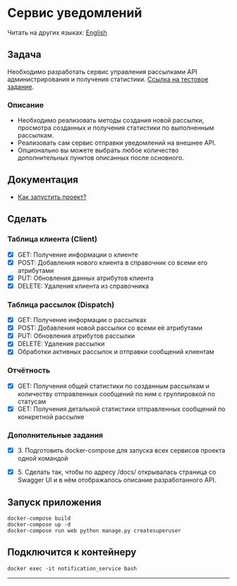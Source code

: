 # Сервис уведомлений

Читать на других языках: [English](https://github.com/Yolshin195/notification_service)

## Задача
Необходимо разработать сервис управления рассылками API администрирования и получения статистики.
[Ссылка на тестовое задание](https://vans-tan-09u.craft.me/n6OVYFVUpq0o6L).

### Описание
- Необходимо реализовать методы создания новой рассылки, просмотра созданных и получения статистики по выполненным рассылкам.
- Реализовать сам сервис отправки уведомлений на внешнее API.
- Опционально вы можете выбрать любое количество дополнительных пунктов описанных после основного.

## Документация

- [Как запустить проект?](run_app.md)

## Сделать

### Таблица клиента (Client)

- [X] GET: Получение информации о клиенте
- [X] POST: Добавления нового клиента в справочник со всеми его атрибутами
- [X] PUT: Обновления данных атрибутов клиента
- [X] DELETE: Удаления клиента из справочника

### Таблица рассылок (Dispatch)

- [X] GET: Получение информации о рассылках
- [X] POST: Добавления новой рассылки со всеми её атрибутами
- [X] PUT: Обновления атрибутов рассылки
- [X] DELETE: Удаления рассылки
- [X] Обработки активных рассылок и отправки сообщений клиентам

### Отчётность

- [X] GET: Получения общей статистики по созданным рассылкам и количеству отправленных сообщений по ним с группировкой по статусам
- [X] GET: Получения детальной статистики отправленных сообщений по конкретной рассылке

### Дополнительные задания

- [X] 3\. Подготовить docker-compose для запуска всех сервисов проекта одной командой
- [X] 5\. Сделать так, чтобы по адресу /docs/ открывалась страница со Swagger UI и в нём отображалось описание разработанного API.


## Запуск приложения

```commandline
docker-compose build
docker-compose up -d
docker-compose run web python manage.py createsuperuser
```

## Подключится к контейнеру

```commandline
docker exec -it notification_service bash
```

---